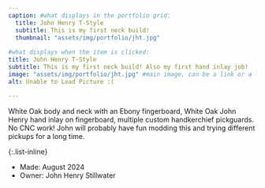```yaml
---
caption: #what displays in the portfolio grid:
  title: John Henry T-Style
  subtitle: This is my first neck build!
  thumbnail: "assets/img/portfolio/jht.jpg"
  
#what displays when the item is clicked:
title: John Henry T-Style
subtitle: This is my first neck build! Also my first hand inlay job!
image: "assets/img/portfolio/jht.jpg" #main image, can be a link or a file in assets/img/portfolio
alt: Unable to Load Picture :(

---
```

White Oak body and neck with an Ebony fingerboard, White Oak John Henry hand inlay on fingerboard, multiple custom handkerchief pickguards. No CNC work!
John will probably have fun modding this and trying different pickups for a long time.


{:.list-inline} 
- Made: August 2024 
- Owner: John Henry Stillwater

